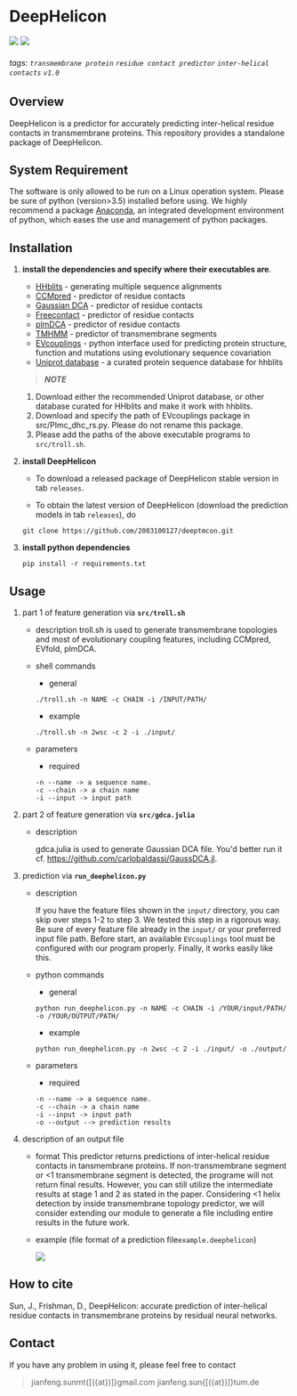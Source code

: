# DeepHelicon
![](https://img.shields.io/badge/DeepHelicon-executable-519dd9.svg)
![](https://img.shields.io/badge/last_released_date-Feb_2020-green.svg)

###### tags: `transmembrane protein` `residue contact predictor` `inter-helical contacts` `v1.0`

## Overview
DeepHelicon is a predictor for accurately predicting inter-helical residue contacts in transmembrane proteins. This repository provides a standalone package of DeepHelicon.

## System Requirement
    
The software is only allowed to be run on a Linux operation system. Please be sure of python (version>3.5) installed before using. We highly recommend a package [Anaconda](https://www.anaconda.com/distribution/), an integrated development environment of python, which eases the use and management of python packages.

## Installation
    
1. **install the dependencies and specify where their executables are**.
    * [HHblits](https://github.com/soedinglab/hh-suite) - generating multiple sequence alignments
    * [CCMpred](https://github.com/soedinglab/CCMpred) - predictor of residue contacts
    * [Gaussian DCA](https://github.com/carlobaldassi/GaussDCA.jl) - predictor of residue contacts
    * [Freecontact](https://rostlab.org/owiki/index.php/FreeContact) - predictor of residue contacts
    * [plmDCA](https://github.com/debbiemarkslab/plmc) - predictor of residue contacts
    * [TMHMM](http://www.cbs.dtu.dk/cgi-bin/nph-sw_request?tmhmm) - predictor of transmembrane segments
    * [EVcouplings](https://github.com/debbiemarkslab/EVcouplings) - python interface used for predicting protein structure, function and mutations using evolutionary sequence covariation
    * [Uniprot database](http://wwwuser.gwdg.de/~compbiol/data/hhsuite/databases/hhsuite_dbs/old-releases/) - a curated protein sequence database for hhblits
    
    > **_NOTE_**
    
    1. Download either the recommended Uniprot database, or other database curated for HHblits and make it work with hhblits.
    2. Download and specify the path of EVcouplings package in src/Plmc_dhc_rs.py. Please do not rename this package.
    3. Please add the paths of the above executable programs to `src/troll.sh`.


2. **install DeepHelicon**

    * To download a released package of DeepHelicon stable version in tab `releases`.
    

    * To obtain the latest version of DeepHelicon (download the prediction models in tab `releases`), do
    ```
    git clone https://github.com/2003100127/deeptmcon.git
    ```

3. **install python dependencies**
    
    ```    
	pip install -r requirements.txt
	```

## Usage

1. part 1 of feature generation via **`src/troll.sh`**

    * description
        troll.sh is used to generate transmembrane topologies and most of evolutionary coupling features, including CCMpred, EVfold, plmDCA.

    * shell commands
        * general
        ```
        ./troll.sh -n NAME -c CHAIN -i /INPUT/PATH/
        ```
        * example
        ```
        ./troll.sh -n 2wsc -c 2 -i ./input/
        ```
    * parameters
	    * required
        ```
        -n --name -> a sequence name.
        -c --chain -> a chain name
        -i --input -> input path
        ```

2. part 2 of feature generation via **`src/gdca.julia`**
    
    * description
        
        gdca.julia is used to generate Gaussian DCA file. You'd better run it cf. https://github.com/carlobaldassi/GaussDCA.jl.
        
3. prediction via **`run_deephelicon.py`**
    
    * description
        
        If you have the feature files shown in the `input/` directory, you can skip over steps 1-2 to step 3. We tested this step in a rigorous way. Be sure of every feature file already in the `input/` or your preferred input file path. Before start, an available `EVcouplings` tool must be configured with our program properly. Finally, it works easily like this. 
    
	* python commands
	    * general
	    ```
        python run_deephelicon.py -n NAME -c CHAIN -i /YOUR/input/PATH/ -o /YOUR/OUTPUT/PATH/
        ```
	    * example
        ```
        python run_deephelicon.py -n 2wsc -c 2 -i ./input/ -o ./output/
        ```
	* parameters
	    * required
        ```
        -n --name -> a sequence name.
        -c --chain -> a chain name
        -i --input -> input path
        -o --output --> prediction results
        ```

2. description of an output file
	* format
	  This predictor returns predictions of inter-helical residue contacts in tansmembrane proteins. If non-transmembrane segment or <1 transmembrane segment is detected, the programe will not return final results. However, you can still utilize the intermediate results at stage 1 and 2 as stated in the paper. Considering <1 helix detection by inside transmembrane topology predictor, we will consider extending our module to generate a file including entire results in the future work.
    * example (file format of a prediction file`example.deephelicon`)
	  
      ![](https://imgur.com/HQpPt6Q.png)

## How to cite
Sun, J., Frishman, D., DeepHelicon: accurate prediction of inter-helical residue contacts in transmembrane proteins by residual neural networks.

## Contact
If you have any problem in using it, please feel free to contact
> jianfeng.sunmt{[({at})]}gmail.com
> jianfeng.sun{[({at})]}tum.de